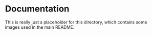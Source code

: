 # Documentation

This is really just a placeholder for this directory, which contains some images used in the main README.
